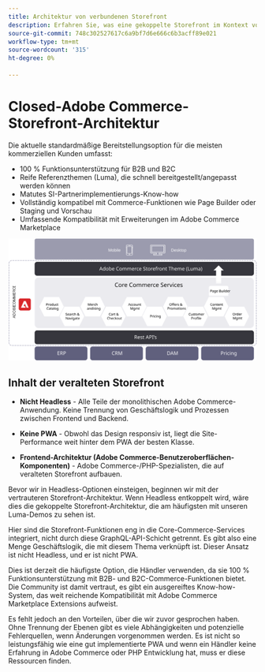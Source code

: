 ```yaml
---
title: Architektur von verbundenen Storefront
description: Erfahren Sie, was eine gekoppelte Storefront im Kontext von Headless Adobe Commerce-Architekturen bedeutet.
source-git-commit: 748c302527617c6a9bf7d6e666c6b3acff89e021
workflow-type: tm+mt
source-wordcount: '315'
ht-degree: 0%

---
```



# Closed-Adobe Commerce-Storefront-Architektur

Die aktuelle standardmäßige Bereitstellungsoption für die meisten kommerziellen Kunden umfasst:

- 100 % Funktionsunterstützung für B2B und B2C
- Reife Referenzthemen (Luma), die schnell bereitgestellt/angepasst werden können
- Matutes SI-Partnerimplementierungs-Know-how
- Vollständig kompatibel mit Commerce-Funktionen wie Page Builder oder Staging und Vorschau
- Umfassende Kompatibilität mit Erweiterungen im Adobe Commerce Marketplace

![Abbildung einer gekoppelten Adobe Commerce-Storefront-Architektur](../../../assets/playbooks/coupled-storefront-architecture.svg)

## Inhalt der veralteten Storefront

- **Nicht Headless** - Alle Teile der monolithischen Adobe Commerce-Anwendung. Keine Trennung von Geschäftslogik und Prozessen zwischen Frontend und Backend.

- **Keine PWA** - Obwohl das Design responsiv ist, liegt die Site-Performance weit hinter dem PWA der besten Klasse.

- **Frontend-Architektur (Adobe Commerce-Benutzeroberflächen-Komponenten)** - Adobe Commerce-/PHP-Spezialisten, die auf veralteten Storefront aufbauen.

Bevor wir in Headless-Optionen einsteigen, beginnen wir mit der vertrauteren Storefront-Architektur. Wenn Headless entkoppelt wird, wäre dies die gekoppelte Storefront-Architektur, die am häufigsten mit unseren Luma-Demos zu sehen ist.

Hier sind die Storefront-Funktionen eng in die Core-Commerce-Services integriert, nicht durch diese GraphQL-API-Schicht getrennt. Es gibt also eine Menge Geschäftslogik, die mit diesem Thema verknüpft ist. Dieser Ansatz ist nicht Headless, und er ist nicht PWA.

Dies ist derzeit die häufigste Option, die Händler verwenden, da sie 100 % Funktionsunterstützung mit B2B- und B2C-Commerce-Funktionen bietet. Die Community ist damit vertraut, es gibt ein ausgereiftes Know-how-System, das weit reichende Kompatibilität mit Adobe Commerce Marketplace Extensions aufweist.

Es fehlt jedoch an den Vorteilen, über die wir zuvor gesprochen haben. Ohne Trennung der Ebenen gibt es viele Abhängigkeiten und potenzielle Fehlerquellen, wenn Änderungen vorgenommen werden. Es ist nicht so leistungsfähig wie eine gut implementierte PWA und wenn ein Händler keine Erfahrung in Adobe Commerce oder PHP Entwicklung hat, muss er diese Ressourcen finden.
